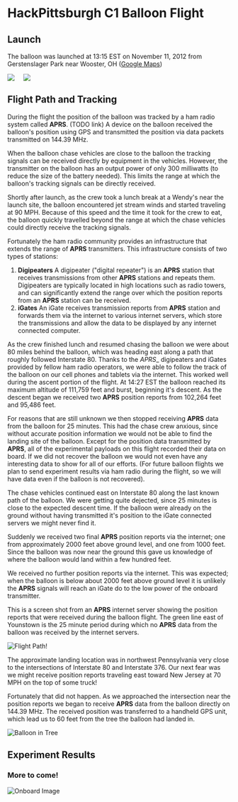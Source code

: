 HackPittsburgh C1 Balloon Flight
===

Launch
---
The balloon was launched at 13:15 EST on November 11, 2012 from Gerstenslager Park near Wooster, OH  ([Google Maps](http://maps.google.com/maps?q=40.814037N+81.913269W))

<img src="https://raw.github.com/rbergerpa/c1_flight/master/images_small/1.jpg"></img><img style="margin-left: 20px" src="https://raw.github.com/rbergerpa/c1_flight/master/images_small/2.jpg">

Flight Path and Tracking
---
During the flight the position of the balloon was tracked by a ham radio system called __APRS__. (TODO link)  A device on the balloon received the balloon's position using GPS and transmitted the position via data packets transmitted on 144.39 MHz.

When the balloon chase vehicles are close to the balloon the tracking signals can be received directly by equipment in the vehicles. However, the transmitter on the balloon has an output power of only 300 milliwatts (to reduce the size of the battery needed). This limits the range at which the balloon's tracking signals can be directly received.

Shortly after launch, as the crew took a lunch break at a Wendy's near the launch site, the balloon encountered jet stream winds and started traveling at 90 MPH. Because of this speed and the time it took for the crew to eat, the balloon quickly travelled beyond the range at which the chase vehicles could directly receive the tracking signals.

Fortunately the ham radio community provides an infrastructure that extends the range of __APRS__ transmitters. This infrastructure consists of two types of stations:

1. __Digipeaters__  A digipeater ("digital repeater") is an __APRS__ station that receives transmissions from other __APRS__ stations and repeats them. Digipeaters are typically located in high locations such as radio towers, and can significantly extend the range over which the position reports from an __APRS__ station can be received.
2. __iGates__ An iGate receives transmission reports from __APRS__ station and forwards them via the internet to various internet servers, which store the transmissions and allow the data to be displayed by any internet connected computer.

As the crew finished lunch and resumed chasing the balloon we were about 80 miles behind the balloon, which was heading east along a path that roughly followed Interstate 80. Thanks to the _APRS__ digipeaters and iGates provided by fellow ham radio operators, we were able to follow the track of the balloon on our cell phones and tablets via the internet. This worked well during the ascent portion of the flight. At 14:27 EST the balloon reached its maximum altitude of 111,759 feet and burst, beginning it's descent. As the descent began we received two __APRS__ position reports from 102,264 feet and 95,486 feet.

For reasons that are still unknown we then stopped receiving __APRS__ data from the balloon for 25 minutes. This had the chase crew anxious, since without accurate position information we would not be able to find the landing site of the balloon. Except for the position data transmitted by __APRS__, all of the experimental payloads on this flight recorded their data on board. If we did not recover the balloon we would not even have any interesting data to show for all of our efforts. (For future balloon flights we plan to send experiment results via ham radio during the flight, so we will have data even if the balloon is not recovered).

The chase vehicles continued east on Interstate 80 along the last known path of the balloon. We were getting quite dejected, since 25 minutes is close to the expected descent time. If the balloon were already on the ground without having transmitted it's position to the iGate connected servers we might never find it.

Suddenly we received two final __APRS__ position reports via the internet; one from approximately 2000 feet above ground level, and one from 1000 feet.  Since the balloon was now near the ground this gave us knowledge of where the balloon would land within a few hundred feet. 

We received no further position reports via the internet. This was expected; when the balloon is below about 2000 feet above ground level it is unlikely the __APRS__ signals will reach an iGate do to the low power of the onboard transmitter.

This is a screen shot from an __APRS__ internet server showing the position reports that were received during the balloon flight. The green line east of Younstown is the 25 minute period during which no __APRS__ data from the balloon was received by the internet servers.

![Flight Path!](https://raw.github.com/rbergerpa/c1_flight/master/images/5.jpg)

The approximate landing location was in northwest Pennsylvania very close to the intersections of Interstate 80 and Interstate 376.  Our next fear was we might receive position reports traveling east toward New Jersey at 70 MPH on the top of some truck!

Fortunately that did not happen. As we approached the intersection near the position reports we began to receive __APRS__ data from the balloon directly on 144.39 MHz. The received position was transferred to a handheld GPS unit, which lead us to 60 feet from the tree the balloon had landed in.

![Balloon in Tree](https://raw.github.com/rbergerpa/c1_flight/master/images_small/4.jpg)

Experiment Results
---
### More to come!
![Onboard Image](https://raw.github.com/rbergerpa/c1_flight/master/images/3.jpg)








